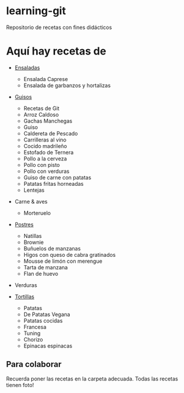 ﻿# learning-git
Repositorio de recetas con fines didácticos

Aquí hay recetas de
===================

* [Ensaladas](Ensaladas/)

	- Ensalada Caprese
	- Ensalada de garbanzos y hortalizas

* [Guisos](Guisos/)
	- Recetas de Git
	- Arroz Caldoso
	- Gachas Manchegas
	- Guiso
	- Caldereta de Pescado
	- Carrilleras al vino
	- Cocido madrileño
	- Estofado de Ternera
	- Pollo a la cerveza
	- Pollo con pisto
	- Pollo con verduras 
	- Guiso de carne con patatas  
	- Patatas fritas horneadas
	- Lentejas

* Carne & aves
	- Morteruelo

* [Postres](Postres/)
	- Natillas
	- Brownie
	- Buñuelos de manzanas
	- Higos con queso de cabra gratinados
	- Mousse de limón con merengue
	- Tarta de manzana
  	- Flan de huevo	

* Verduras


* [Tortillas](Tortillas/)
	- Patatas
	- De Patatas Vegana 
	- Patatas cocidas
	- Francesa
	- Tuning
	- Chorizo
	- Epinacas espinacas  

Para colaborar
--------------

Recuerda poner las recetas en la carpeta adecuada.
Todas las recetas tienen foto!

